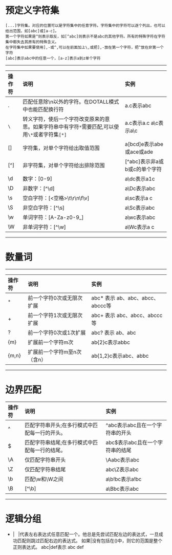 # 预定义字符集
```
[...]字符集。对应的位置可以是字符集中的任意字符。字符集中的字符可以逐个列出，也可以给出范围，如[abc]或[a-c]。
第一个字符如果是^则表示取反，如[^abc]则表示不是abc的其他字符。所有的特殊字符在字符集中都失去其原有的特殊含义。
在字符集中如果要使用],-或^,可以在前面加上\,或把],-放在第一个字符，把^放在非第一个字符
[abc]表示abc中的任意一个，[a‐z]表示a到z单个字符
```
***
|操作符|说明|实例|
|:-----|:-----|:-----|
|.|匹配任意除\n以外的字符。在DOTALL模式中也能匹配换行符|a.c表示abc|
|`\`|转义字符，使后一个字符改变原来的意思。如果字符串中有字符`*`需要匹配,可以使用`\*`或者字符集`[*]`|a\.c表示a.c a\\c表示a\c|
|[]|字符集，对单个字符给出取值范围|a[bcd]e表示abe或ace或ade|
|[^]|非字符集，对单个字符给出排除范围 |[^abc]表示非a或b或c的单个字符|
|\d|数字：[0-9]|a\dc表示a1c|
|\D|非数字：[^\d]|a\Dc表示abc|
|\s|空白字符：[<空格>\t\r\n\f\v]|a\sc表示a c|
|\S|非空白字符：[^\s]|a\Sc表示abc|
|\w|单词字符：[A-Za-z0-9_]|a\wc表示abc|
|\W|非单词字符：[^\w]|a\Wc表示a c|

***
# 数量词
***
|操作符|说明|实例|
|:-----|:-----|:-----|
|`*`|前一个字符0次或无限次扩展|abc* 表示 ab、abc、abcc、abccc等|
|+|前一个字符1次或无限次扩展|abc+ 表示 abc、abcc、abccc等|
|?|前一个字符0次或1次扩展|abc? 表示 ab、abc|
|{m}|扩展前一个字符m次|ab{2}c表示abbc|
|{m,n}|扩展前一个字符m至n次（含n）|ab{1,2}c表示abc、abbc|


***
# 边界匹配
|操作符|说明|实例|
|:-----|:-----|:-----|
|^|匹配字符串开头;在多行模式中匹配每一行的开头。|^abc表示abc且在一个字符串的开头|
|$|匹配字符串结尾;在多行模式中匹配每一行的结尾。|abc$表示abc且在一个字符串的结尾|
|\A|仅匹配字符串开头|\Aabc表示abc|
|\Z|仅匹配字符串结尾|abc\Z表示abc|
|\b|匹配\w和\W之间|a\b!bc表示a!bc|
|\B|[^\b]|a\Bbc表示abc|

***
# 逻辑分组
* |   |代表左右表达式任意匹配一个。他总是先尝试匹配左边的表达式，一旦成功匹配则跳过匹配右边的表达式。
如果|没有包括在()中，则它的范围是整个正则表达式。
abc|def表示 abc def
